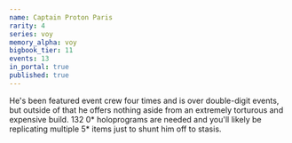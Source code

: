 ```yaml
---
name: Captain Proton Paris
rarity: 4
series: voy
memory_alpha: voy
bigbook_tier: 11
events: 13
in_portal: true
published: true
---
```


He's been featured event crew four times and is over double-digit events, but outside of that he offers nothing aside from an extremely torturous and expensive build. 132 0* holoprograms are needed and you'll likely be replicating multiple 5* items just to shunt him off to stasis.
